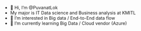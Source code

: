 - 👋 Hi, I’m @PuvanatLok
- My major is IT Data science and Business analysis at KMITL
- 👀 I’m interested in Big data / End-to-End data flow
- 🌱 I’m currently learning Big Data / Cloud vendor (Azure)
<!---
PuvanatLok/PuvanatLok is a ✨ special ✨ repository because its `README.md` (this file) appears on your GitHub profile.
You can click the Preview link to take a look at your changes.
--->
